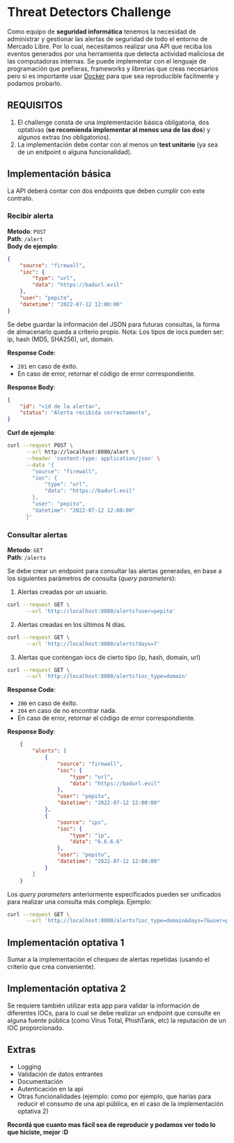 # Threat Detectors Challenge

Como equipo de **seguridad informática** tenemos la necesidad de administrar y gestionar las alertas de seguridad de todo el entorno de Mercado Libre.
Por lo cual, necesitamos realizar una API que reciba los eventos generados por una herramienta que detecta actividad maliciosa de las computadoras internas.
Se puede implementar con el lenguaje de programación que prefieras, frameworks y librerias que creas necesarios pero si es importante usar [Docker](https://www.docker.com/) para que sea reproducible facilmente y podamos probarlo.

## REQUISITOS

1. El challenge consta de una implementación básica obligatoria, dos optativas (**se recomienda implementar al menos una de las dos**) y algunos extras (no obligatorios).
2. La implementación debe contar con al menos un **test unitario** (ya sea de un endpoint o alguna funcionalidad).


## Implementación básica

La API deberá contar con dos endpoints que deben cumplir con este contrato.

### Recibir alerta
**Metodo**: `POST` \
**Path**: `/alert` \
**Body de ejemplo**:
```json
{
	"source": "firewall",
	"ioc": {
		"type": "url",
		"data": "https://badurl.evil"
	},
	"user": "pepito",
	"datetime": "2022-07-12 12:00:00"
}
```

Se debe guardar la información del JSON para futuras consultas, la forma de almacenarlo queda a criterio propio.
Nota: Los tipos de iocs pueden ser: ip, hash (MD5, SHA256), url, domain.

**Response Code**:
- `201` en caso de éxito.
- En caso de error, retornar el código de error correspondiente.

**Response Body**:
```json
{
    "id": "<id de la alerta>",
    "status": "Alerta recibida correctamente",
}
```

**Curl de ejemplo**:
```bash
curl --request POST \
      --url http://localhost:8080/alert \
      --header 'content-type: application/json' \
      --data '{
		"source": "firewall",
		"ioc": {
			"type": "url",
			"data": "https://badurl.evil"
		},
		"user": "pepito",
		"datetime": "2022-07-12 12:00:00"
	  }'
```

### Consultar alertas

**Metodo**: `GET` \
**Path**: `/alerts`

Se debe crear un endpoint para consultar las alertas generadas, en base a los siguientes parámetros de consulta (_query parameters_):

1. Alertas creadas por un usuario.
```bash
curl --request GET \
      --url 'http://localhost:8080/alerts?user=pepito'
```

2. Alertas creadas en los últimos N días.
```bash
curl --request GET \
      --url 'http://localhost:8080/alerts?days=7'
```

3. Alertas que contengan iocs de cierto tipo (ip, hash, domain, url)
```bash
curl --request GET \
      --url 'http://localhost:8080/alerts?ioc_type=domain'
```

**Response Code**:
- `200` en caso de éxito.
- `204` en caso de no encontrar nada.
- En caso de error, retornar el código de error correspondiente.

**Response Body**:
```json
    {
		"alerts": [
			{
				"source": "firewall",
				"ioc": {
					"type": "url",
					"data": "https://badurl.evil"
				},
				"user": "pepito",
				"datetime": "2022-07-12 12:00:00"
			},
			{
				"source": "ips",
				"ioc": {
					"type": "ip",
					"data": "6.6.6.6"
				},
				"user": "pepito",
				"datetime": "2022-07-12 12:00:00"
			}
		]
	}
```

Los _query parameters_ anteriormente especificados pueden ser unificados para realizar una consulta más compleja. Ejemplo:
```bash
curl --request GET \
      --url 'http://localhost:8080/alerts?ioc_type=domain&days=7&user=pepito'
```

## Implementación optativa 1
Sumar a la implementación el chequeo de alertas repetidas (usando el criterio que crea conveniente).

## Implementación optativa 2
Se requiere también utilizar esta app para validar la información de diferentes IOCs, para lo cual se debe realizar un endpoint que consulte en alguna fuente pública (como Virus Total, PhishTank, etc) la reputación de un IOC proporcionado.

## Extras
- Logging
- Validación de datos entrantes
- Documentación
- Autenticación en la api
- Otras funcionalidades (ejemplo: como por ejemplo, que harías para reducir el consumo de una api pública, en el caso de la implementación optativa 2)

**Recordá que cuanto mas fácil sea de reproducir y podamos ver todo lo que hiciste, mejor :D**
